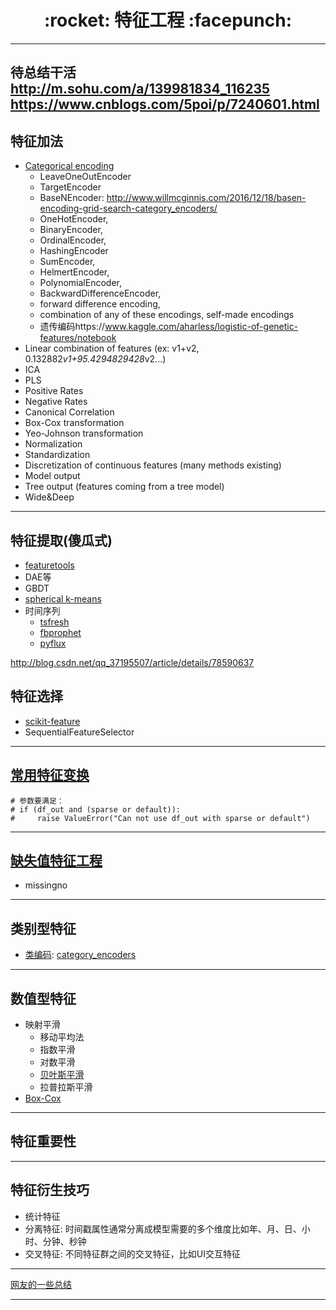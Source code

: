 <h1 align = "center">:rocket: 特征工程 :facepunch:</h1>

---
待总结干活
http://m.sohu.com/a/139981834_116235
https://www.cnblogs.com/5poi/p/7240601.html
---
## 特征加法
- [Categorical encoding][11]
    - LeaveOneOutEncoder
    - TargetEncoder
    - BaseNEncoder: http://www.willmcginnis.com/2016/12/18/basen-encoding-grid-search-category_encoders/
    - OneHotEncoder, 
    - BinaryEncoder,
    - OrdinalEncoder, 
    - HashingEncoder
    - SumEncoder, 
    - HelmertEncoder,
    - PolynomialEncoder, 
    - BackwardDifferenceEncoder, 
    - forward difference encoding, 
    - combination of any of these encodings, self-made encodings
    - 遗传编码https://www.kaggle.com/aharless/logistic-of-genetic-features/notebook
- Linear combination of features (ex: v1+v2, 0.132882*v1+95.4294829428*v2...)
- ICA
- PLS
- Positive Rates
- Negative Rates
- Canonical Correlation
- Box-Cox transformation
- Yeo-Johnson transformation
- Normalization
- Standardization
- Discretization of continuous features (many methods existing)
- Model output
- Tree output (features coming from a tree model)
- Wide&Deep

---
## 特征提取(傻瓜式)
- [featuretools][3]
- DAE等
- GBDT
- [spherical k-means][5]
- 时间序列
    - [tsfresh][6]
    - [fbprophet][7]
    - [pyflux][8]
    
http://blog.csdn.net/qq_37195507/article/details/78590637

## 特征选择
- [scikit-feature][4]
- SequentialFeatureSelector
---
## [常用特征变换][0]

```
# 参数要满足：
# if (df_out and (sparse or default)):
#     raise ValueError("Can not use df_out with sparse or default")
```
---
## [缺失值特征工程][9]
- missingno
---
## 类别型特征
- [类编码][1]: [category_encoders][2]
---
## 数值型特征
- 映射平滑
  - 移动平均法
  - 指数平滑
  - 对数平滑
  - [贝叶斯平滑][20]
  - 拉普拉斯平滑
- [Box-Cox][21]
---
## 特征重要性
---
## 特征衍生技巧
- 统计特征
- 分离特征: 时间戳属性通常分离成模型需要的多个维度比如年、月、日、小时、分钟、秒钟
- 交叉特征: 不同特征群之间的交叉特征，比如UI交互特征


---
[网友的一些总结][10]















---
[0]: http://nbviewer.jupyter.org/github/Jie-Yuan/2_DataMining/blob/master/3_FeatureEngineering/sklearn_pandas.ipynb
[1]: http://contrib.scikit-learn.org/categorical-encoding/backward_difference.html
[2]: https://github.com/scikit-learn-contrib/categorical-encoding
[3]: https://github.com/Featuretools/featuretools
[4]: https://github.com/jundongl/scikit-feature
[5]: https://github.com/justinsalamon/skm
[6]: https://github.com/blue-yonder/tsfresh
[7]: https://github.com/facebook/prophet
[8]: http://pyflux.readthedocs.io/en/latest/arima.html
[9]: https://github.com/Jie-Yuan/DataMining/tree/master/3_FeatureEngineering/missingno
[10]: http://www.cnblogs.com/weibao/p/6252280.html
[11]: https://github.com/Jie-Yuan/DataMining/tree/master/3_FeatureEngineering/1_CategoricalEncoding

[20]: https://github.com/Jie-Yuan/2_DataMining/blob/master/3_FeatureEngineering/SmoothMapping/BayesianSmoothing.py
[21]: http://nbviewer.jupyter.org/github/Jie-Yuan/2_DataMining/blob/master/3_FeatureEngineering/Box-Cox/Box-Cox.ipynb

